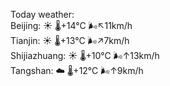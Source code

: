 Today weather:  
Beijing: ☀️   🌡️+14°C 🌬️↖11km/h  
Tianjin: ☀️   🌡️+13°C 🌬️↗7km/h  
Shijiazhuang: ☀️   🌡️+10°C 🌬️↑13km/h  
Tangshan: ☁️   🌡️+12°C 🌬️↑9km/h  
